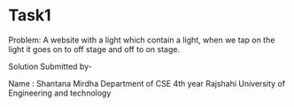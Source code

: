 # Task1

Problem: A website with a light which contain a light, when we tap on the light it goes on to off stage and off to on stage.

Solution Submitted by- 

Name : Shantana Mirdha
Department of CSE
4th year
Rajshahi University of Engineering and technology
